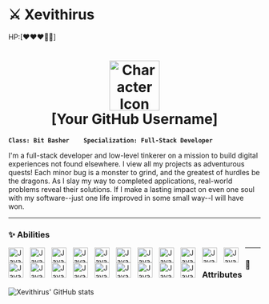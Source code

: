 # ⚔ Xevithirus  
HP:[❤❤❤🤍🤍]

<!-- Profile Heading -->
<h1 align="center">
  <img src="https://your-image-url.com/rpg-character.png" alt="Character Icon" width="100">
  <br>
  [Your GitHub Username]
</h1>

**`Class: Bit Basher    Specialization: Full-Stack Developer`**

I'm a full-stack developer and low-level tinkerer on a mission to build digital experiences not found elsewhere. I view all my projects as adventurous quests! Each minor bug is a monster to grind, and the greatest of hurdles be the dragons. As I slay my way to completed applications, real-world problems reveal their solutions. If I make a lasting impact on even one soul with my software--just one life improved in some small way--I will have won. 

---
### ✨ Abilities

<img align="left" alt="Java" width="30px" style="padding-right:10px;" src="https://cdn.jsdelivr.net/gh/devicons/devicon@latest/icons/cplusplus/cplusplus-original.svg" />
<img align="left" alt="Java" width="30px" style="padding-right:10px;" src="https://cdn.jsdelivr.net/gh/devicons/devicon@latest/icons/javascript/javascript-original.svg" />
<img align="left" alt="Java" width="30px" style="padding-right:10px;" src="https://cdn.jsdelivr.net/gh/devicons/devicon@latest/icons/visualstudio/visualstudio-original.svg" />
<img align="left" alt="Java" width="30px" style="padding-right:10px;" src="https://cdn.jsdelivr.net/gh/devicons/devicon@latest/icons/vscode/vscode-original-wordmark.svg" />            
<img align="left" alt="Java" width="30px" style="padding-right:10px;" src="https://cdn.jsdelivr.net/gh/devicons/devicon@latest/icons/git/git-original-wordmark.svg" />          
<img align="left" alt="Java" width="30px" style="padding-right:10px;" src="https://cdn.jsdelivr.net/gh/devicons/devicon@latest/icons/html5/html5-original.svg" />          
<img align="left" alt="Java" width="30px" style="padding-right:10px;" src="https://cdn.jsdelivr.net/gh/devicons/devicon@latest/icons/react/react-original-wordmark.svg" />          
<img align="left" alt="Java" width="30px" style="padding-right:10px;" src="https://cdn.jsdelivr.net/gh/devicons/devicon@latest/icons/unrealengine/unrealengine-original.svg" />
<img align="left" alt="Java" width="30px" style="padding-right:10px;" src="https://cdn.jsdelivr.net/gh/devicons/devicon@latest/icons/nodejs/nodejs-original-wordmark.svg" />
<img align="left" alt="Java" width="30px" style="padding-right:10px;" src="https://cdn.jsdelivr.net/gh/devicons/devicon@latest/icons/bash/bash-original.svg" />
<img align="left" alt="Java" width="30px" style="padding-right:10px;" src="https://cdn.jsdelivr.net/gh/devicons/devicon@latest/icons/canva/canva-original.svg" />
<img align="left" alt="Java" width="30px" style="padding-right:10px;" src="https://cdn.jsdelivr.net/gh/devicons/devicon@latest/icons/confluence/confluence-plain-wordmark.svg" />            
<img align="left" alt="Java" width="30px" style="padding-right:10px;" src="https://cdn.jsdelivr.net/gh/devicons/devicon@latest/icons/godot/godot-original.svg" />          
<img align="left" alt="Java" width="30px" style="padding-right:10px;" src="https://cdn.jsdelivr.net/gh/devicons/devicon@latest/icons/json/json-original.svg" />                 
<img align="left" alt="Java" width="30px" style="padding-right:10px;" src="https://cdn.jsdelivr.net/gh/devicons/devicon@latest/icons/linux/linux-original.svg" />          
<img align="left" alt="Java" width="30px" style="padding-right:10px;" src="https://cdn.jsdelivr.net/gh/devicons/devicon@latest/icons/powershell/powershell-original.svg" />          
<img align="left" alt="Java" width="30px" style="padding-right:10px;" src="https://cdn.jsdelivr.net/gh/devicons/devicon@latest/icons/python/python-original.svg" />                   
<img align="left" alt="Java" width="30px" style="padding-right:10px;" src="https://cdn.jsdelivr.net/gh/devicons/devicon@latest/icons/stackoverflow/stackoverflow-original.svg" />            
<img align="left" alt="Java" width="30px" style="padding-right:10px;" src="https://cdn.jsdelivr.net/gh/devicons/devicon@latest/icons/vitejs/vitejs-original.svg" />         
<img align="left" alt="Java" width="30px" style="padding-right:10px;" src="https://cdn.jsdelivr.net/gh/devicons/devicon@latest/icons/vim/vim-original.svg" />


---
### 📜 Attributes

![Xevithirus' GitHub stats](https://github-readme-stats.vercel.app/api?username=xevithirus&show_icons=true&theme=tokyonight)

#

